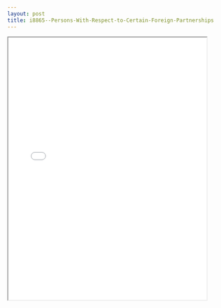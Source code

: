 ```yaml
---
layout: post
title: i8865--Persons-With-Respect-to-Certain-Foreign-Partnerships
---
```


<div class="pdf-container">
<iframe src="/ea/_pdf-2-md/i8865--Persons-With-Respect-to-Certain-Foreign-Partnerships.pdf" height="600" width="90%" allowFullScreen="true"></iframe>
</div>

